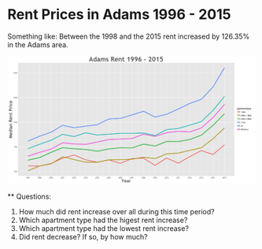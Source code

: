 Rent Prices in Adams 1996 - 2015
================

Something like: Between the 1998 and the 2015 rent increased by 126.35% in the Adams area.

![](../images/adams.png)

\*\* Questions:

1.  How much did rent increase over all during this time period?
2.  Which apartment type had the higest rent increase?
3.  Which apartment type had the lowest rent increase?
4.  Did rent decrease? If so, by how much?
